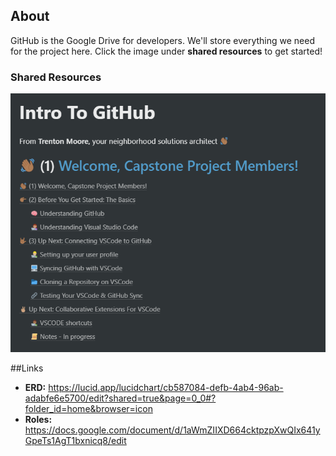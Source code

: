 ## About

GitHub is the Google Drive for developers. We'll store everything we need for the project here. Click the image under **shared resources** to get started!


### Shared Resources

[![Walkthrough](assets/GitHub_Intro.png "GitHub Walkthrough")](https://www.notion.so/trentonimoore/Intro-To-GitHub-e972a223ac684ed2933d821c9dbc0f0f)

##Links
- **ERD:** https://lucid.app/lucidchart/cb587084-defb-4ab4-96ab-adabfe6e5700/edit?shared=true&page=0_0#?folder_id=home&browser=icon
- **Roles:** https://docs.google.com/document/d/1aWmZIIXD664cktpzpXwQIx641yGpeTs1AgT1bxnicq8/edit
